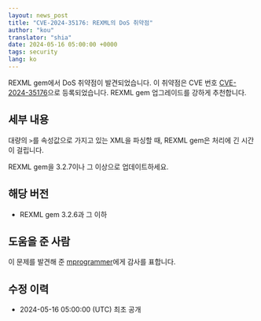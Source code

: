 ```yaml
---
layout: news_post
title: "CVE-2024-35176: REXML의 DoS 취약점"
author: "kou"
translator: "shia"
date: 2024-05-16 05:00:00 +0000
tags: security
lang: ko
---
```


REXML gem에서 DoS 취약점이 발견되었습니다. 이 취약점은 CVE 번호 [CVE-2024-35176](https://www.cve.org/CVERecord?id=CVE-2024-35176)으로 등록되었습니다. REXML gem 업그레이드를 강하게 추천합니다.

## 세부 내용

대량의 `>`를 속성값으로 가지고 있는 XML을 파싱할 때, REXML gem은 처리에 긴 시간이 걸립니다.

REXML gem을 3.2.7이나 그 이상으로 업데이트하세요.

## 해당 버전

* REXML gem 3.2.6과 그 이하

## 도움을 준 사람

이 문제를 발견해 준 [mprogrammer](https://hackerone.com/mprogrammer)에게 감사를 표합니다.

## 수정 이력

* 2024-05-16 05:00:00 (UTC) 최초 공개
